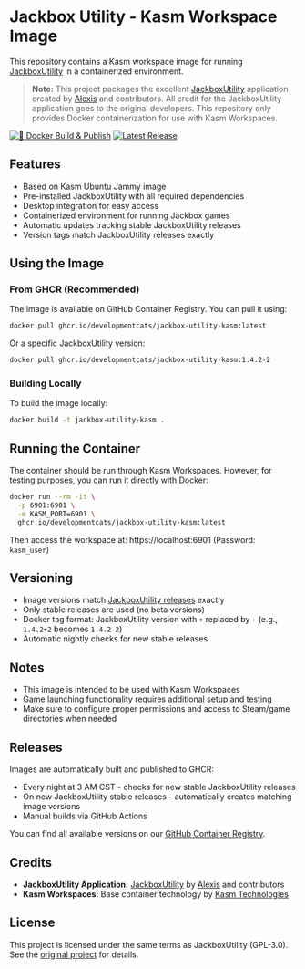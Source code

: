 # Jackbox Utility - Kasm Workspace Image

This repository contains a Kasm workspace image for running [JackboxUtility](https://github.com/JackboxUtility/JackboxUtility) in a containerized environment.

> **Note:** This project packages the excellent [JackboxUtility](https://github.com/JackboxUtility/JackboxUtility) application created by [Alexis](https://github.com/AlexisL61) and contributors. All credit for the JackboxUtility application goes to the original developers. This repository only provides Docker containerization for use with Kasm Workspaces.

[![🐳 Docker Build & Publish](https://github.com/DevelopmentCats/Jackbox-Utility-Kasm/actions/workflows/docker-publish.yml/badge.svg)](https://github.com/DevelopmentCats/Jackbox-Utility-Kasm/actions/workflows/docker-publish.yml)
[![Latest Release](https://img.shields.io/github/v/release/DevelopmentCats/Jackbox-Utility-Kasm?logo=github)](https://github.com/DevelopmentCats/Jackbox-Utility-Kasm/releases)

## Features

- Based on Kasm Ubuntu Jammy image
- Pre-installed JackboxUtility with all required dependencies
- Desktop integration for easy access
- Containerized environment for running Jackbox games
- Automatic updates tracking stable JackboxUtility releases
- Version tags match JackboxUtility releases exactly

## Using the Image

### From GHCR (Recommended)

The image is available on GitHub Container Registry. You can pull it using:

```bash
docker pull ghcr.io/developmentcats/jackbox-utility-kasm:latest
```

Or a specific JackboxUtility version:

```bash
docker pull ghcr.io/developmentcats/jackbox-utility-kasm:1.4.2-2
```

### Building Locally

To build the image locally:

```bash
docker build -t jackbox-utility-kasm .
```

## Running the Container

The container should be run through Kasm Workspaces. However, for testing purposes, you can run it directly with Docker:

```bash
docker run --rm -it \
  -p 6901:6901 \
  -e KASM_PORT=6901 \
  ghcr.io/developmentcats/jackbox-utility-kasm:latest
```

Then access the workspace at: https://localhost:6901 (Password: `kasm_user`)

## Versioning

- Image versions match [JackboxUtility releases](https://github.com/JackboxUtility/JackboxUtility/releases) exactly
- Only stable releases are used (no beta versions)
- Docker tag format: JackboxUtility version with `+` replaced by `-` (e.g., `1.4.2+2` becomes `1.4.2-2`)
- Automatic nightly checks for new stable releases

## Notes

- This image is intended to be used with Kasm Workspaces
- Game launching functionality requires additional setup and testing
- Make sure to configure proper permissions and access to Steam/game directories when needed

## Releases

Images are automatically built and published to GHCR:
- Every night at 3 AM CST - checks for new stable JackboxUtility releases
- On new JackboxUtility stable releases - automatically creates matching image versions
- Manual builds via GitHub Actions

You can find all available versions on our [GitHub Container Registry](https://github.com/DevelopmentCats/Jackbox-Utility-Kasm/pkgs/container/jackbox-utility-kasm).

## Credits

- **JackboxUtility Application:** [JackboxUtility](https://github.com/JackboxUtility/JackboxUtility) by [Alexis](https://github.com/AlexisL61) and contributors
- **Kasm Workspaces:** Base container technology by [Kasm Technologies](https://kasmweb.com/)

## License

This project is licensed under the same terms as JackboxUtility (GPL-3.0). See the [original project](https://github.com/JackboxUtility/JackboxUtility) for details. 